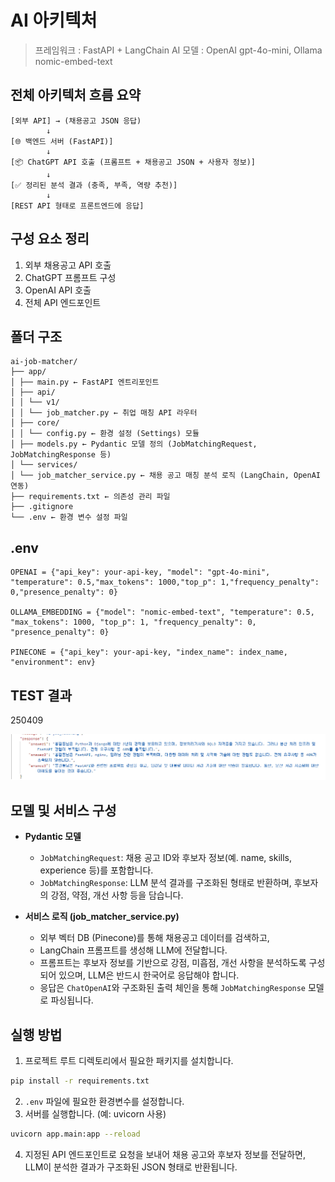 # AI 아키텍처

> 프레임워크 : FastAPI + LangChain
> AI 모델 : OpenAI gpt-4o-mini, Ollama nomic-embed-text

## 전체 아키텍처 흐름 요약

```plaintext
[외부 API] → (채용공고 JSON 응답)
        ↓
[🌐 백엔드 서버 (FastAPI)]
        ↓
[📦 ChatGPT API 호출 (프롬프트 + 채용공고 JSON + 사용자 정보)]
        ↓
[✅ 정리된 분석 결과 (충족, 부족, 역량 추천)]
        ↓
[REST API 형태로 프론트엔드에 응답]
```

## 구성 요소 정리

1. 외부 채용공고 API 호출
2. ChatGPT 프롬프트 구성
3. OpenAI API 호출
4. 전체 API 엔드포인트

## 폴더 구조

```planetext
ai-job-matcher/
├── app/
│ ├── main.py ← FastAPI 엔트리포인트
│ ├── api/
│ │ └── v1/
│ │ └── job_matcher.py ← 취업 매칭 API 라우터
│ ├── core/
│ │ └── config.py ← 환경 설정 (Settings) 모듈
│ ├── models.py ← Pydantic 모델 정의 (JobMatchingRequest, JobMatchingResponse 등)
│ └── services/
│ └── job_matcher_service.py ← 채용 공고 매칭 분석 로직 (LangChain, OpenAI 연동)
├── requirements.txt ← 의존성 관리 파일
├── .gitignore
└── .env ← 환경 변수 설정 파일
```

## .env

```plaintext
OPENAI = {"api_key": your-api-key, "model": "gpt-4o-mini", "temperature": 0.5,"max_tokens": 1000,"top_p": 1,"frequency_penalty": 0,"presence_penalty": 0}

OLLAMA_EMBEDDING = {"model": "nomic-embed-text", "temperature": 0.5, "max_tokens": 1000, "top_p": 1, "frequency_penalty": 0, "presence_penalty": 0}

PINECONE = {"api_key": your-api-key, "index_name": index_name, "environment": env}
```

## TEST 결과

250409

![1744185734193](image/README/1744185734193.png)

## 모델 및 서비스 구성

- **Pydantic 모델**

  - `JobMatchingRequest`: 채용 공고 ID와 후보자 정보(예. name, skills, experience 등)를 포함합니다.
  - `JobMatchingResponse`: LLM 분석 결과를 구조화된 형태로 반환하며, 후보자의 강점, 약점, 개선 사항 등을 담습니다.
- **서비스 로직 (job_matcher_service.py)**

  - 외부 벡터 DB (Pinecone)를 통해 채용공고 데이터를 검색하고,
  - LangChain 프롬프트를 생성해 LLM에 전달합니다.
  - 프롬프트는 후보자 정보를 기반으로 강점, 미흡점, 개선 사항을 분석하도록 구성되어 있으며, LLM은 반드시 한국어로 응답해야 합니다.
  - 응답은 `ChatOpenAI`와 구조화된 출력 체인을 통해 `JobMatchingResponse` 모델로 파싱됩니다.

## 실행 방법

1. 프로젝트 루트 디렉토리에서 필요한 패키지를 설치합니다.

```bash
pip install -r requirements.txt
```

2. `.env` 파일에 필요한 환경변수를 설정합니다.
3. 서버를 실행합니다. (예: uvicorn 사용)

```bash
uvicorn app.main:app --reload
```

4. 지정된 API 엔드포인트로 요청을 보내어 채용 공고와 후보자 정보를 전달하면, LLM이 분석한 결과가 구조화된 JSON 형태로 반환됩니다.

